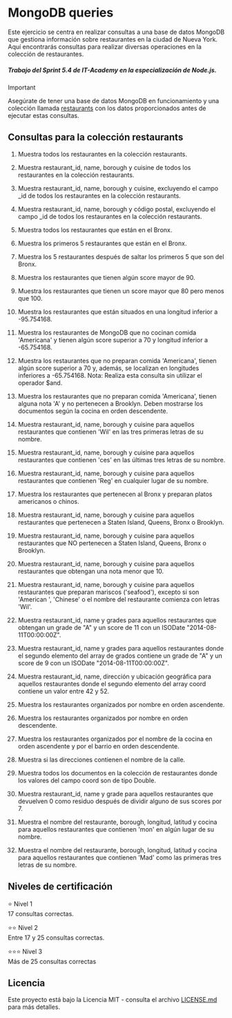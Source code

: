 # MongoDB queries

Este ejercicio se centra en realizar consultas a una base de datos MongoDB que gestiona información sobre restaurantes en la ciudad de Nueva York. Aquí encontrarás consultas para realizar diversas operaciones en la colección de restaurantes.

##### Trabajo del Sprint 5.4 de IT-Academy en la especialización de Node.js.

> [!IMPORTANT]  
> Asegúrate de tener una base de datos MongoDB en funcionamiento y una colección llamada [restaurants](./collections/restaurants.json) con los datos proporcionados antes de ejecutar estas consultas.

## Consultas para la colección restaurants

1. Muestra todos los restaurantes en la colección restaurants.

2. Muestra restaurant_id, name, borough y cuisine de todos los restaurantes en la colección restaurants.

3. Muestra restaurant_id, name, borough y cuisine, excluyendo el campo \_id de todos los restaurantes en la colección restaurants.

4. Muestra restaurant_id, name, borough y código postal, excluyendo el campo \_id de todos los restaurantes en la colección restaurants.

5. Muestra todos los restaurantes que están en el Bronx.

6. Muestra los primeros 5 restaurantes que están en el Bronx.

7. Muestra los 5 restaurantes después de saltar los primeros 5 que son del Bronx.

8. Muestra los restaurantes que tienen algún score mayor de 90.

9. Muestra los restaurantes que tienen un score mayor que 80 pero menos que 100.

10. Muestra los restaurantes que están situados en una longitud inferior a -95.754168.

11. Muestra los restaurantes de MongoDB que no cocinan comida 'Americana' y tienen algún score superior a 70 y longitud inferior a -65.754168.

12. Muestra los restaurantes que no preparan comida 'Americana', tienen algún score superior a 70 y, además, se localizan en longitudes inferiores a -65.754168. Nota: Realiza esta consulta sin utilizar el operador $and.

13. Muestra los restaurantes que no preparan comida 'Americana', tienen alguna nota 'A' y no pertenecen a Brooklyn. Deben mostrarse los documentos según la cocina en orden descendente.

14. Muestra restaurant_id, name, borough y cuisine para aquellos restaurantes que contienen 'Wil' en las tres primeras letras de su nombre.

15. Muestra restaurant_id, name, borough y cuisine para aquellos restaurantes que contienen 'ces' en las últimas tres letras de su nombre.

16. Muestra restaurant_id, name, borough y cuisine para aquellos restaurantes que contienen 'Reg' en cualquier lugar de su nombre.

17. Muestra los restaurantes que pertenecen al Bronx y preparan platos americanos o chinos.

18. Muestra restaurant_id, name, borough y cuisine para aquellos restaurantes que pertenecen a Staten Island, Queens, Bronx o Brooklyn.

19. Muestra restaurant_id, name, borough y cuisine para aquellos restaurantes que NO pertenecen a Staten Island, Queens, Bronx o Brooklyn.

20. Muestra restaurant_id, name, borough y cuisine para aquellos restaurantes que obtengan una nota menor que 10.

21. Muestra restaurant_id, name, borough y cuisine para aquellos restaurantes que preparan mariscos ('seafood'), excepto si son 'American ', 'Chinese' o el nombre del restaurante comienza con letras 'Wil'.

22. Muestra restaurant_id, name y grades para aquellos restaurantes que obtengan un grade de "A" y un score de 11 con un ISODate "2014-08-11T00:00:00Z".

23. Muestra restaurant_id, name y grades para aquellos restaurantes donde el segundo elemento del array de grados contiene un grade de "A" y un score de 9 con un ISODate "2014-08-11T00:00:00Z".

24. Muestra restaurant_id, name, dirección y ubicación geográfica para aquellos restaurantes donde el segundo elemento del array coord contiene un valor entre 42 y 52.

25. Muestra los restaurantes organizados por nombre en orden ascendente.

26. Muestra los restaurantes organizados por nombre en orden descendente.

27. Muestra los restaurantes organizados por el nombre de la cocina en orden ascendente y por el barrio en orden descendente.

28. Muestra si las direcciones contienen el nombre de la calle.

29. Muestra todos los documentos en la colección de restaurantes donde los valores del campo coord son de tipo Double.

30. Muestra restaurant_id, name y grade para aquellos restaurantes que devuelven 0 como residuo después de dividir alguno de sus scores por 7.

31. Muestra el nombre del restaurante, borough, longitud, latitud y cocina para aquellos restaurantes que contienen 'mon' en algún lugar de su nombre.

32. Muestra el nombre del restaurante, borough, longitud, latitud y cocina para aquellos restaurantes que contienen 'Mad' como las primeras tres letras de su nombre.

## Niveles de certificación

⭐ Nivel 1  
17 consultas correctas.

⭐⭐ Nivel 2  
Entre 17 y 25 consultas correctas.

⭐⭐⭐ Nivel 3  
Más de 25 consultas correctas

## Licencia

Este proyecto está bajo la Licencia MIT - consulta el archivo [LICENSE.md](./LICENSE.md) para más detalles.
